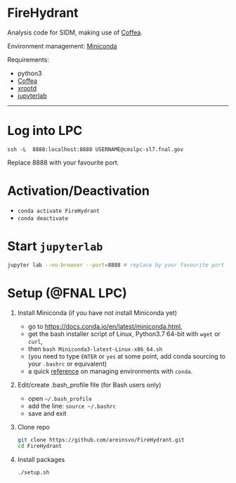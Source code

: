 FireHydrant
===========

Analysis code for SIDM, making use of [Coffea](https://github.com/CoffeaTeam/coffea).

Environment management: [Miniconda](https://docs.conda.io/en/latest/miniconda.html)

Requirements:

- python3
- [Coffea](https://github.com/CoffeaTeam/coffea)
- [xrootd](https://github.com/xrootd/xrootd-python)
- [jupyterlab](https://github.com/jupyterlab/jupyterlab)

---
# Log into LPC
```
ssh -L  8888:localhost:8888 USERNAME@cmslpc-sl7.fnal.gov
```
Replace 8888 with your favourite port.

# Activation/Deactivation

- `conda activate FireHydrant`
- `conda deactivate`

# Start `jupyterlab`

```bash
jupyter lab --no-browser --port=8888 # replace by your favourite port
```

# Setup (@FNAL LPC)

1. Install Miniconda (if you have not install Miniconda yet)

    - go to https://docs.conda.io/en/latest/miniconda.html,
    - get the bash installer script of Linux, Python3.7 64-bit with `wget` or `curl`,
    - then `bash Miniconda3-latest-Linux-x86_64.sh`
    - (you need to type `ENTER` or `yes` at some point, add conda sourcing to your `.bashrc` or equivalent)
    - a quick [reference](https://conda.io/projects/conda/en/latest/user-guide/tasks/manage-environments.html) on managing environments with `conda`.

2. Edit/create .bash_profile file (for Bash users only)
    
    - open `~/.bash_profile` 
    - add the line: `source ~/.bashrc`
    - save and exit

3. Clone repo

    ```bash
    git clone https://github.com/areinsvo/FireHydrant.git
    cd FireHydrant
    ```

4. Install packages

    ```bash
    ./setup.sh
    ```
